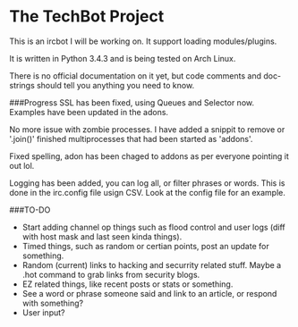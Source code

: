 # The TechBot Project

This is an ircbot I will be working on. It support loading modules/plugins. 

It is written in Python 3.4.3 and is being tested on Arch Linux.

There is no official documentation on it yet, but code comments and doc-strings should tell you anything
you need to know.


###Progress
SSL has been fixed, using Queues and Selector now. Examples have been updated in the adons.

No more issue with zombie processes. I have added a snippit to remove or '.join()' finished
multiprocesses that had been started as 'addons'.

Fixed spelling, adon has been chaged to addons as per everyone pointing it out lol.

Logging has been added, you can log all, or filter phrases or words. This is done in the irc.config file
usign CSV. Look at the config file for an example.

###TO-DO
 - Start adding channel op things such as flood control and user logs (diff with host mask and last seen kinda things).
 - Timed things, such as random or certian points, post an update for something.
 - Random (current) links to hacking and securrity related stuff. Maybe a .hot command to grab links from security blogs.
 - EZ related things, like recent posts or stats or something.
 - See a word or phrase someone said and link to an article, or respond with something?
 - User input?
